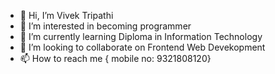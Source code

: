 - 👋 Hi, I’m Vivek Tripathi
- 👀 I’m interested in becoming programmer
- 🌱 I’m currently learning Diploma in Information Technology
- 💞️ I’m looking to collaborate on Frontend Web Devekopment
- 📫 How to reach me { mobile no: 9321808120}

<!---
justanaverageweeb/justanaverageweeb is a ✨ special ✨ repository because its `README.md` (this file) appears on your GitHub profile.
You can click the Preview link to take a look at your changes.
--->
